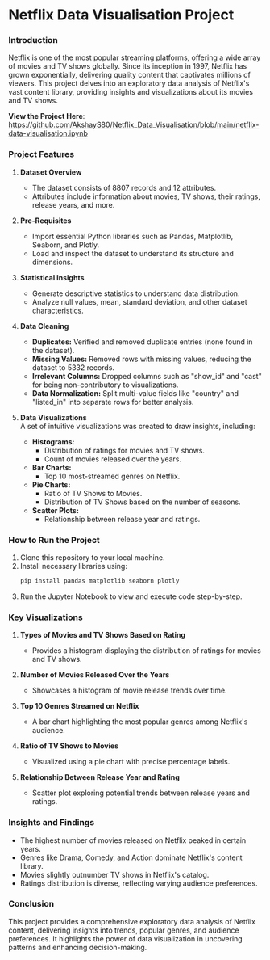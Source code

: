 # Netflix Data Visualisation Project  

### **Introduction**  
Netflix is one of the most popular streaming platforms, offering a wide array of movies and TV shows globally. Since its inception in 1997, Netflix has grown exponentially, delivering quality content that captivates millions of viewers. This project delves into an exploratory data analysis of Netflix's vast content library, providing insights and visualizations about its movies and TV shows.

**View the Project Here**: https://github.com/AkshayS80/Netflix_Data_Visualisation/blob/main/netflix-data-visualisation.ipynb

### **Project Features**  

1. **Dataset Overview**  
   - The dataset consists of 8807 records and 12 attributes.  
   - Attributes include information about movies, TV shows, their ratings, release years, and more.  

2. **Pre-Requisites**  
   - Import essential Python libraries such as Pandas, Matplotlib, Seaborn, and Plotly.  
   - Load and inspect the dataset to understand its structure and dimensions.  

3. **Statistical Insights**  
   - Generate descriptive statistics to understand data distribution.  
   - Analyze null values, mean, standard deviation, and other dataset characteristics.  

4. **Data Cleaning**  
   - **Duplicates:** Verified and removed duplicate entries (none found in the dataset).  
   - **Missing Values:** Removed rows with missing values, reducing the dataset to 5332 records.  
   - **Irrelevant Columns:** Dropped columns such as "show_id" and "cast" for being non-contributory to visualizations.  
   - **Data Normalization:** Split multi-value fields like "country" and "listed_in" into separate rows for better analysis.  

5. **Data Visualizations**  
   A set of intuitive visualizations was created to draw insights, including:  

   - **Histograms:**  
     - Distribution of ratings for movies and TV shows.  
     - Count of movies released over the years.  
   - **Bar Charts:**  
     - Top 10 most-streamed genres on Netflix.  
   - **Pie Charts:**  
     - Ratio of TV Shows to Movies.  
     - Distribution of TV Shows based on the number of seasons.  
   - **Scatter Plots:**  
     - Relationship between release year and ratings.  

### **How to Run the Project**  

1. Clone this repository to your local machine.  
2. Install necessary libraries using:  
   ```bash  
   pip install pandas matplotlib seaborn plotly  
   ```  
3. Run the Jupyter Notebook to view and execute code step-by-step.  

### **Key Visualizations**  

1. **Types of Movies and TV Shows Based on Rating**  
   - Provides a histogram displaying the distribution of ratings for movies and TV shows.  

2. **Number of Movies Released Over the Years**  
   - Showcases a histogram of movie release trends over time.  

3. **Top 10 Genres Streamed on Netflix**  
   - A bar chart highlighting the most popular genres among Netflix's audience.  

4. **Ratio of TV Shows to Movies**  
   - Visualized using a pie chart with precise percentage labels.  

5. **Relationship Between Release Year and Rating**  
   - Scatter plot exploring potential trends between release years and ratings.  

### **Insights and Findings**  

- The highest number of movies released on Netflix peaked in certain years.  
- Genres like Drama, Comedy, and Action dominate Netflix's content library.  
- Movies slightly outnumber TV shows in Netflix's catalog.  
- Ratings distribution is diverse, reflecting varying audience preferences.  

### **Conclusion**  
This project provides a comprehensive exploratory data analysis of Netflix content, delivering insights into trends, popular genres, and audience preferences. It highlights the power of data visualization in uncovering patterns and enhancing decision-making.

